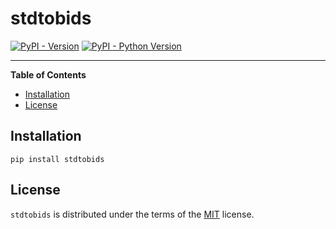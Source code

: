 # stdtobids

[![PyPI - Version](https://img.shields.io/pypi/v/stdtobids.svg)](https://pypi.org/project/stdtobids)
[![PyPI - Python Version](https://img.shields.io/pypi/pyversions/stdtobids.svg)](https://pypi.org/project/stdtobids)

-----

**Table of Contents**

- [Installation](#installation)
- [License](#license)

## Installation

```console
pip install stdtobids
```

## License

`stdtobids` is distributed under the terms of the [MIT](https://spdx.org/licenses/MIT.html) license.
